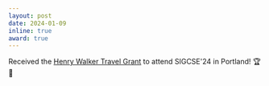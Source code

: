 ```yaml
---
layout: post
date: 2024-01-09
inline: true
award: true
---
```


Received the [Henry Walker Travel Grant](https://sigcse.org/programs/travel-grants/) to attend SIGCSE'24 in Portland! :trophy: :gift: